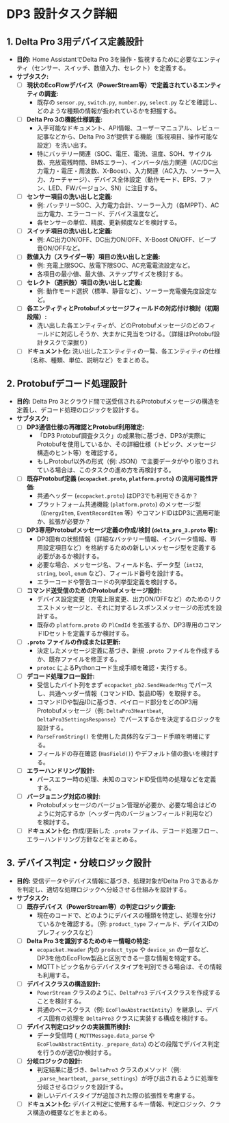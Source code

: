 # DP3 設計タスク詳細

## 1. Delta Pro 3用デバイス定義設計

*   **目的:** Home AssistantでDelta Pro 3を操作・監視するために必要なエンティティ（センサー、スイッチ、数値入力、セレクト）を定義する。
*   **サブタスク:**
    *   [ ] **現状のEcoFlowデバイス（PowerStream等）で定義されているエンティティの調査:**
        *   既存の `sensor.py`, `switch.py`, `number.py`, `select.py` などを確認し、どのような種類の情報が扱われているかを把握する。
    *   [ ] **Delta Pro 3の機能仕様調査:**
        *   入手可能なドキュメント、API情報、ユーザーマニュアル、レビュー記事などから、Delta Pro 3が提供する機能（監視項目、操作可能な設定）を洗い出す。
        *   特にバッテリー関連（SOC、電圧、電流、温度、SOH、サイクル数、充放電残時間、BMSエラー）、インバータ/出力関連（AC/DC出力電力・電圧・周波数、X-Boost）、入力関連（AC入力、ソーラー入力、カーチャージ）、デバイス全体設定（動作モード、EPS、ファン、LED、FWバージョン、SN）に注目する。
    *   [ ] **センサー項目の洗い出しと定義:**
        *   例: バッテリーSOC、入力電力合計、ソーラー入力（各MPPT）、AC出力電力、エラーコード、デバイス温度など。
        *   各センサーの単位、精度、更新頻度などを検討する。
    *   [ ] **スイッチ項目の洗い出しと定義:**
        *   例: AC出力ON/OFF、DC出力ON/OFF、X-Boost ON/OFF、ビープ音ON/OFFなど。
    *   [ ] **数値入力（スライダー等）項目の洗い出しと定義:**
        *   例: 充電上限SOC、放電下限SOC、AC充電電流設定など。
        *   各項目の最小値、最大値、ステップサイズを検討する。
    *   [ ] **セレクト（選択肢）項目の洗い出しと定義:**
        *   例: 動作モード選択（標準、静音など）、ソーラー充電優先度設定など。
    *   [ ] **各エンティティとProtobufメッセージフィールドの対応付け検討（初期段階）:**
        *   洗い出した各エンティティが、どのProtobufメッセージのどのフィールドに対応しそうか、大まかに見当をつける。（詳細はProtobuf設計タスクで深掘り）
    *   [ ] **ドキュメント化:** 洗い出したエンティティの一覧、各エンティティの仕様（名称、種類、単位、説明など）をまとめる。

## 2. Protobufデコード処理設計

*   **目的:** Delta Pro 3とクラウド間で送受信されるProtobufメッセージの構造を定義し、デコード処理のロジックを設計する。
*   **サブタスク:**
    *   [ ] **DP3通信仕様の再確認とProtobuf利用確定:**
        *   「DP3 Protobuf調査タスク」の成果物に基づき、DP3が実際にProtobufを使用しているか、その詳細仕様（トピック、メッセージ構造のヒント等）を確認する。
        *   もしProtobuf以外の形式（例: JSON）で主要データがやり取りされている場合は、このタスクの進め方を再検討する。
    *   [ ] **既存Protobuf定義 (`ecopacket.proto`, `platform.proto`) の流用可能性評価:**
        *   共通ヘッダー (`ecopacket.proto`) はDP3でも利用できるか？
        *   プラットフォーム共通機能 (`platform.proto`) のメッセージ型（`EnergyItem`, `EventRecordItem` 等）やコマンドIDはDP3に適用可能か、拡張が必要か？
    *   [ ] **DP3専用Protobufメッセージ定義の作成/検討 (`delta_pro_3.proto` 等):**
        *   DP3固有の状態情報（詳細なバッテリー情報、インバータ情報、専用設定項目など）を格納するための新しいメッセージ型を定義する必要があるか検討する。
        *   必要な場合、メッセージ名、フィールド名、データ型（`int32`, `string`, `bool`, `enum` など）、フィールド番号を設計する。
        *   エラーコードや警告コードの列挙型定義を検討する。
    *   [ ] **コマンド送受信のためのProtobufメッセージ設計:**
        *   デバイス設定変更（充電上限変更、出力ON/OFFなど）のためのリクエストメッセージと、それに対するレスポンスメッセージの形式を設計する。
        *   既存の `platform.proto` の `PlCmdId` を拡張するか、DP3専用のコマンドIDセットを定義するか検討する。
    *   [ ] **`.proto` ファイルの作成または更新:**
        *   決定したメッセージ定義に基づき、新規 `.proto` ファイルを作成するか、既存ファイルを修正する。
        *   `protoc` によるPythonコード生成手順を確認・実行する。
    *   [ ] **デコード処理フロー設計:**
        *   受信したバイト列をまず `ecopacket_pb2.SendHeaderMsg` でパースし、共通ヘッダー情報（コマンドID、製品ID等）を取得する。
        *   コマンドIDや製品IDに基づき、ペイロード部分をどのDP3用Protobufメッセージ（例: `DeltaPro3Heartbeat`, `DeltaPro3SettingsResponse`）でパースするかを決定するロジックを設計する。
        *   `ParseFromString()` を使用した具体的なデコード手順を明確にする。
        *   フィールドの存在確認 (`HasField()`) やデフォルト値の扱いを検討する。
    *   [ ] **エラーハンドリング設計:**
        *   パースエラー時の処理、未知のコマンドID受信時の処理などを定義する。
    *   [ ] **バージョニング対応の検討:**
        *   Protobufメッセージのバージョン管理が必要か、必要な場合はどのように対応するか（ヘッダー内のバージョンフィールド利用など）を検討する。
    *   [ ] **ドキュメント化:** 作成/更新した `.proto` ファイル、デコード処理フロー、エラーハンドリング方針などをまとめる。

## 3. デバイス判定・分岐ロジック設計

*   **目的:** 受信データやデバイス情報に基づき、処理対象がDelta Pro 3であるかを判定し、適切な処理ロジックへ分岐させる仕組みを設計する。
*   **サブタスク:**
    *   [ ] **既存デバイス（PowerStream等）の判定ロジック調査:**
        *   現在のコードで、どのようにデバイスの種類を特定し、処理を分けているかを確認する。（例: `product_type` フィールド、デバイスIDのプレフィックスなど）
    *   [ ] **Delta Pro 3を識別するためのキー情報の特定:**
        *   `ecopacket.Header` 内の `product_type` や `device_sn` の一部など、DP3を他のEcoFlow製品と区別できる一意な情報を特定する。
        *   MQTTトピック名からデバイスタイプを判別できる場合は、その情報も利用する。
    *   [ ] **デバイスクラスの構造設計:**
        *   `PowerStream` クラスのように、`DeltaPro3` デバイスクラスを作成することを検討する。
        *   共通のベースクラス（例: `EcoFlowAbstractEntity`）を継承し、デバイス固有の処理を `DeltaPro3` クラスに実装する構成を検討する。
    *   [ ] **デバイス判定ロジックの実装箇所検討:**
        *   データ受信時 (`_MQTTMessage.data_parse` や `EcoFlowAbstractEntity._prepare_data`) のどの段階でデバイス判定を行うのが適切か検討する。
    *   [ ] **分岐ロジックの設計:**
        *   判定結果に基づき、`DeltaPro3` クラスのメソッド（例: `_parse_heartbeat`, `_parse_settings`）が呼び出されるように処理を分岐させるロジックを設計する。
        *   新しいデバイスタイプが追加された際の拡張性を考慮する。
    *   [ ] **ドキュメント化:** デバイス判定に使用するキー情報、判定ロジック、クラス構造の概要などをまとめる。